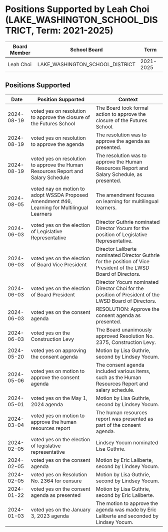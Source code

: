 # Positions Supported by Leah Choi (LAKE_WASHINGTON_SCHOOL_DISTRICT, Term: 2021-2025)

| Board Member | School Board | Term |
|--------------|--------------|------|
| Leah Choi | LAKE_WASHINGTON_SCHOOL_DISTRICT | 2021-2025 |

## Positions Supported

| Date       | Position Supported           | Context            |
|------------|------------------------------|--------------------|
| 2024-08-19 | voted yes on resolution to approve the closure of the Futures School | The Board took formal action to approve the closure of the Futures School. |
| 2024-08-19 | voted yes on resolution to approve the agenda | The resolution was to approve the agenda as presented. |
| 2024-08-19 | voted yes on resolution to approve the Human Resources Report and Salary Schedule | The resolution was to approve the Human Resources Report and Salary Schedule, as presented. |
| 2024-08-05 | voted nay on motion to adopt WSSDA Proposed Amendment #46, Learning for Multilingual Learners | The amendment focuses on learning for multilingual learners. |
| 2024-06-03 | voted yes on the election of Legislative Representative | Director Guthrie nominated Director Yocum for the position of Legislative Representative. |
| 2024-06-03 | voted yes on the election of Board Vice President | Director Laliberte nominated Director Guthrie for the position of Vice President of the LWSD Board of Directors. |
| 2024-06-03 | voted yes on the election of Board President | Director Yocum nominated Director Choi for the position of President of the LWSD Board of Directors. |
| 2024-06-03 | voted yes on the consent agenda | RESOLUTION: Approve the consent agenda as presented. |
| 2024-06-03 | voted yes on the Construction Levy | The Board unanimously approved Resolution No. 2375, Construction Levy. |
| 2024-05-20 | voted yes on approving the consent agenda | Motion by Lisa Guthrie, second by Lindsey Yocum. |
| 2024-05-06 | voted yes on motion to approve the consent agenda | The consent agenda included various items, such as the Human Resources Report and salary schedule. |
| 2024-05-01 | voted yes on the May 1, 2024 agenda | Motion by Lisa Guthrie, second by Lindsey Yocum. |
| 2024-03-04 | voted yes on motion to approve the human resources report | The human resources report was presented as part of the consent agenda. |
| 2024-02-05 | voted yes on the election of legislative representative | Lindsey Yocum nominated Lisa Guthrie. |
| 2024-02-05 | voted yes on the consent agenda | Motion by Eric Laliberte, second by Lindsey Yocum. |
| 2024-02-05 | voted yes on Resolution No. 2364 for censure | Motion by Lisa Guthrie, second by Lindsey Yocum. |
| 2024-01-22 | voted yes on the consent agenda as presented | Motion by Lisa Guthrie, second by Eric Laliberte. |
| 2024-01-03 | voted yes on the January 3, 2023 agenda | The motion to approve the agenda was made by Eric Laliberte and seconded by Lindsey Yocum. |

